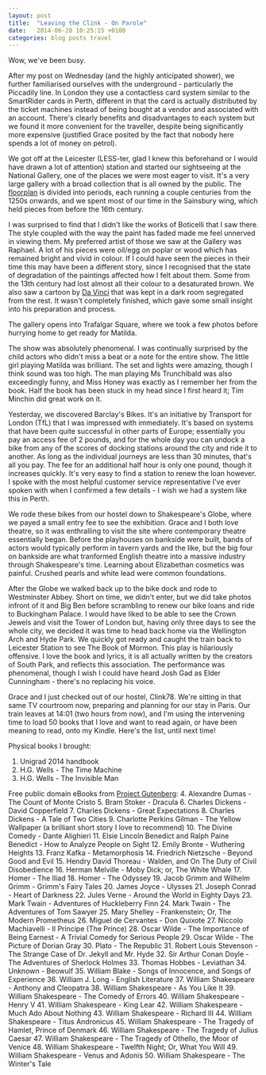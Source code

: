 ```yaml
---
layout: post
title:  "Leaving the Clink - On Parole"
date:   2014-06-28 10:25:15 +0100
categories: blog posts travel
---
```


Wow, we've been busy.

After my post on Wednesday (and the highly anticipated shower), we further familiarised ourselves with the underground - particularly the Piccadily line. In London they use a contactless card system similar to the SmartRider cards in Perth, different in that the card is actually distributed by the ticket machines instead of being bought at a vendor and associated with an account. There's clearly benefits and disadvantages to each system but we found it more convenient for the traveller, despite being significantly more expensive (justified Grace posited by the fact that nobody here spends a lot of money on petrol).

We got off at the Leicester (LESS-ter, glad I knew this beforehand or I would have drawn a lot of attention) station and started our sightseeing at the National Gallery, one of the places we were most eager to visit. It's a very large gallery with a broad collection that is all owned by the public. The [floorplan](http://www.nationalgallery.org.uk/visiting/floorplans/level-2/) is divided into periods, each running a couple centuries from the 1250s onwards, and we spent most of our time in the Sainsbury wing, which held pieces from before the 16th century.

I was surprised to find that I didn't like the works of Boticelli that I saw there. The style coupled with the way the paint has faded made me feel unnerved in viewing them. My preferred artist of those we saw at the Gallery was Raphael. A lot of his pieces were oil/egg on poplar or wood which has remained bright and vivid in colour. If I could have seen the pieces in their time this may have been a different story, since I recognised that the state of degradation of the paintings affected how I felt about them. Some from the 13th century had lost almost all their colour to a desaturated brown. We also saw a cartoon by [Da Vinci](http://www.nationalgallery.org.uk/paintings/leonardo-da-vinci-the-burlington-house-cartoon) that was kept in a dark room segregated from the rest. It wasn't completely finished, which gave some small insight into his preparation and process.

The gallery opens into Trafalgar Square, where we took a few photos before hurrying home to get ready for Matilda.

The show was absolutely phenomenal. I was continually surprised by the child actors who didn't miss a beat or a note for the entire show. The little girl playing Matilda was brilliant. The set and lights were amazing, though I think sound was too high. The man playing Ms Trunchibald was also exceedingly funny, and Miss Honey was exactly as I remember her from the book. Half the book has been stuck in my head since I first heard it; Tim Minchin did great work on it.

Yesterday, we discovered Barclay's Bikes. It's an initiative by Transport for London (TfL) that I was impressed with immediately. It's based on systems that have been quite successful in other parts of Europe; essentially you pay an access fee of 2 pounds, and for the whole day you can undock a bike from any of the scores of docking stations around the city and ride it to another. As long as the individual journeys are less than 30 minutes, that's all you pay. The fee for an additional half hour is only one pound, though it increases quickly. It's very easy to find a station to renew the loan however. I spoke with the most helpful customer service representative I've ever spoken with when I confirmed a few details - I wish we had a system like this in Perth. 

We rode these bikes from our hostel down to Shakespeare's Globe, where we payed a small entry fee to see the exhibition. Grace and I both love theatre, so it was enthralling to visit the site where contemporary theatre essentially began. Before the playhouses on bankside were built, bands of actors would typically perform in tavern yards and the like, but the big four on bankside are what tranformed English theatre into a massive industry through Shakespeare's time. Learning about Elizabethan cosmetics was painful. Crushed pearls and white lead were common foundations.

After the Globe we walked back up to the bike dock and rode to Westminster Abbey. Short on time, we didn't enter, but we did take photos infront of it and Big Ben before scrambling to renew our bike loans and ride to Buckingham Palace. I would have liked to be able to see the Crown Jewels and visit the Tower of London but, having only three days to see the whole city, we decided it was time to head back home via the Wellington Arch and Hyde Park. We quickly got ready and caught the train back to Leicester Station to see The Book of Mormon. This play is hilariously offensive. I love the book and lyrics, it is all actually written by the creators of South Park, and reflects this association. The performance was phenomenal, though I wish I could have heard Josh Gad as Elder Cunningham - there's no replacing his voice.

Grace and I just checked out of our hostel, Clink78. We're sitting in that same TV courtroom now, preparing and planning for our stay in Paris. Our train leaves at 14:01 (two hours from now), and I'm using the intervening time to load 50 books that I love and want to read again, or have been meaning to read, onto my Kindle. Here's the list, until next time!

Physical books I brought:
1. Unigrad 2014 handbook
2. H.G. Wells - The Time Machine
3. H.G. Wells - The Invisible Man

Free public domain eBooks from [Project Gutenberg](http://gutenberg.org):
4. Alexandre Dumas - The Count of Monte Cristo
5. Bram Stoker - Dracula
6. Charles Dickens - David Copperfield
7. Charles Dickens - Great Expectations
8. Charles Dickens - A Tale of Two Cities
9. Charlotte Perkins Gilman - The Yellow Wallpaper (a brilliant short story I love to recommend)
10. The Divine Comedy - Dante Alighieri
11. Elsie Lincoln Benedict and Ralph Paine Benedict - How to Analyze People on Sight
12. Emily Bronte - Wuthering Heights
13. Franz Kafka - Metamorphosis
14. Friedrich Nietzsche - Beyond Good and Evil
15. Hendry David Thoreau - Walden, and On The Duty of Civil Disobedience
16. Herman Melville - Moby Dick; or, The White Whale
17. Homer - The Iliad
18. Homer - The Odyssey
19. Jacob Grimm and Wilhelm Grimm - Grimm's Fairy Tales
20. James Joyce - Ulysses
21. Joseph Conrad - Heart of Darkness
22. Jules Verne - Around the World in Eighty Days
23. Mark Twain - Adventures of Huckleberry Finn
24. Mark Twain - The Adventures of Tom Sawyer
25. Mary Shelley - Frankenstein; Or, The Modern Prometheus
26. Miguel de Cervantes - Don Quixote
27. Niccolo Machiavelli - Il Principe (The Prince)
28. Oscar Wilde - The Importance of Being Earnest - A Trivial Comedy for Serious People
29. Oscar Wilde - The Picture of Dorian Gray
30. Plato - The Republic
31. Robert Louis Stevenson - The Strange Case of Dr. Jekyll and Mr. Hyde
32. Sir Arthur Conan Doyle - The Adventures of Sherlock Holmes
33. Thomas Hobbes - Leviathan
34. Unknown - Beowulf
35. William Blake - Songs of Innocence, and Songs of Experience
36. William J. Long - English Literature
37. William Shakespeare - Anthony and Cleopatra
38. William Shakespeare - As You Like It
39. William Shakespeare - The Comedy of Errors
40. William Shakespeare - Henry V
41. William Shakespeare - King Lear
42. William Shakespeare - Much Ado About Nothing
43. William Shakespeare - Richard III
44. William Shakespeare - Titus Andronicus
45. William Shakespeare - The Tragedy of Hamlet, Prince of Denmark
46. William Shakespeare - The Tragedy of Julius Caesar
47. William Shakespeare - The Tragedy of Othello, the Moor of Venice
48. William Shakespeare - Twelfth Night; Or, What You Will
49. William Shakespeare - Venus and Adonis
50. William Shakespeare - The Winter's Tale

